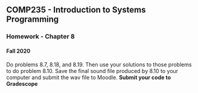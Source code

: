 ## COMP235 - Introduction to Systems Programming
### Homework - Chapter 8
#### Fall 2020

Do problems 8.7, 8.18, and 8.19.  Then use your solutions to those problems to do problem 8.10. Save the final sound file produced by 8.10 to your computer and submit the wav file to Moodle. **Submit your code to Gradescope**
